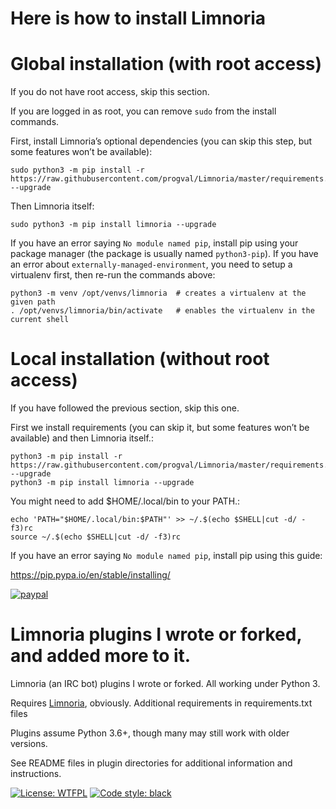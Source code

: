 # Here is how to install Limnoria

# Global installation (with root access)

If you do not have root access, skip this section.

If you are logged in as root, you can remove `sudo` from the install commands.

First, install Limnoria’s optional dependencies (you can skip this step, but some features won’t be available):

```
sudo python3 -m pip install -r https://raw.githubusercontent.com/progval/Limnoria/master/requirements.txt --upgrade
```

Then Limnoria itself:

```
sudo python3 -m pip install limnoria --upgrade
```

If you have an error saying `No module named pip`, install pip using your package manager (the package is usually named `python3-pip`).
If you have an error about `externally-managed-environment`, you need to setup a virtualenv first, then re-run the commands above:
```
python3 -m venv /opt/venvs/limnoria  # creates a virtualenv at the given path
. /opt/venvs/limnoria/bin/activate   # enables the virtualenv in the current shell
```

# Local installation (without root access)
If you have followed the previous section, skip this one.

First we install requirements (you can skip it, but some features won’t be available) and then Limnoria itself.:
```
python3 -m pip install -r https://raw.githubusercontent.com/progval/Limnoria/master/requirements.txt --upgrade
python3 -m pip install limnoria --upgrade
```
You might need to add $HOME/.local/bin to your PATH.:
```
echo 'PATH="$HOME/.local/bin:$PATH"' >> ~/.$(echo $SHELL|cut -d/ -f3)rc
source ~/.$(echo $SHELL|cut -d/ -f3)rc
```
If you have an error saying `No module named pip`, install pip using this guide:

https://pip.pypa.io/en/stable/installing/


[![paypal](https://www.paypalobjects.com/en_US/i/btn/btn_donateCC_LG.gif)](https://www.paypal.com/cgi-bin/webscr?cmd=_s-xclick&hosted_button_id=QC2EH6ZRDL37L)

# Limnoria plugins I wrote or forked, and added more to it.

Limnoria (an IRC bot) plugins I wrote or forked. All working under Python 3. 

Requires [Limnoria](https://github.com/ProgVal/Limnoria), obviously. Additional requirements in requirements.txt files

Plugins assume Python 3.6+, though many may still work with older versions.


See README files in plugin directories for additional information and instructions.

[![License: WTFPL](https://img.shields.io/badge/license-WTFPL-brightgreen.svg)](http://www.wtfpl.net/about/) [![Code style: black](https://img.shields.io/badge/code%20style-black-000000.svg)](https://github.com/psf/black)
